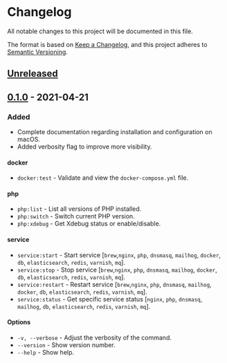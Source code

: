 # Changelog
All notable changes to this project will be documented in this file.

The format is based on [Keep a Changelog](https://keepachangelog.com/en/1.1.0/),
and this project adheres to [Semantic Versioning](https://semver.org/spec/v2.0.0.html).






## [Unreleased]



## [0.1.0] - 2021-04-21

### Added
- Complete documentation regarding installation and configuration on macOS.
- Added verbosity flag to improve more visibility.

#### docker
- `docker:test` - Validate and view the `docker-compose.yml` file.

#### php
- `php:list` - List all versions of PHP installed.
- `php:switch` - Switch current PHP version.
- `php:xdebug` - Get Xdebug status or enable/disable.

#### service
- `service:start` - Start service [`brew`,`nginx`, `php`, `dnsmasq`, `mailhog`, `docker`, `db`, `elasticsearch`, `redis`, `varnish`, `mq`].
- `service:stop` - Stop service [`brew`,`nginx`, `php`, `dnsmasq`, `mailhog`, `docker`, `db`, `elasticsearch`, `redis`, `varnish`, `mq`].
- `service:restart` - Restart service [`brew`,`nginx`, `php`, `dnsmasq`, `mailhog`, `docker`, `db`, `elasticsearch`, `redis`, `varnish`, `mq`].
- `service:status` - Get specific service status [`nginx`, `php`, `dnsmasq`, `mailhog`, `db`, `elasticsearch`, `redis`, `varnish`, `mq`].

#### Options
- `-v, --verbose` - Adjust the verbosity of the command.
- `--version` - Show version number.
- `--help` - Show help.






[Unreleased]: https://github.com/absolunet/pleaz/compare/0.1.0...HEAD
[0.1.0]:      https://github.com/absolunet/pleaz/releases/tag/0.1.0
